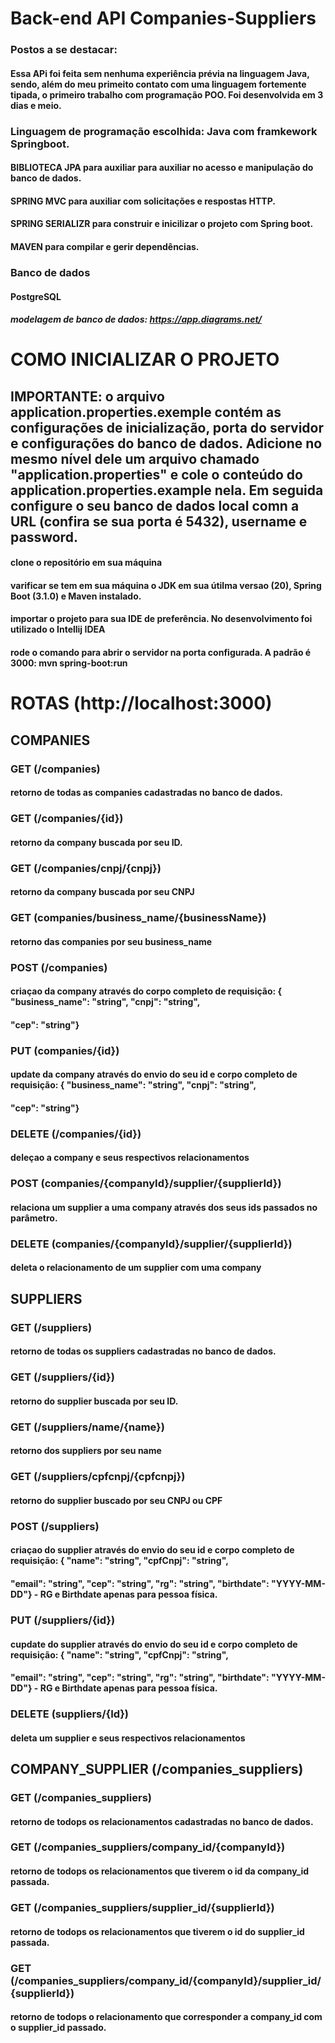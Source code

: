# Back-end API Companies-Suppliers

### Postos a se destacar:
#### Essa APi foi feita sem nenhuma experiência prévia na linguagem Java, sendo, além do meu primeito contato com uma linguagem fortemente tipada, o primeiro trabalho com programação POO. Foi desenvolvida em 3 dias e meio. 

### Linguagem de programação escolhida: Java com framkework Springboot. 
#### BIBLIOTECA JPA para auxiliar para auxiliar no acesso e manipulação do banco de dados.
#### SPRING MVC para auxiliar com solicitações e respostas HTTP.
#### SPRING SERIALIZR para construir e inicilizar o projeto com Spring boot.
#### MAVEN para compilar e gerir dependências.

### Banco de dados
#### PostgreSQL
##### modelagem de banco de dados: https://app.diagrams.net/


# COMO INICIALIZAR O PROJETO
## IMPORTANTE: o arquivo application.properties.exemple contém as configurações de inicialização, porta do servidor e configurações do banco de dados. Adicione no mesmo nível dele um arquivo chamado "application.properties" e cole o conteúdo do application.properties.example nela. Em seguida configure o seu banco de dados local comn a URL (confira se sua porta é 5432), username e password. 

#### clone o repositório em sua máquina
#### varificar se tem em sua máquina o JDK em sua útilma versao (20), Spring Boot (3.1.0) e Maven instalado.
#### importar o projeto para sua IDE de preferência. No desenvolvimento foi utilizado o Intellij IDEA
#### rode o comando para abrir o servidor na porta configurada. A padrão é 3000: mvn spring-boot:run

# ROTAS (http://localhost:3000)
## COMPANIES 

### GET (/companies)
#### retorno de todas as companies cadastradas no banco de dados. 

### GET (/companies/{id})
#### retorno da company buscada por seu ID.

### GET (/companies/cnpj/{cnpj}) 
#### retorno da company buscada por seu CNPJ

### GET (companies/business_name/{businessName})
#### retorno das companies por seu business_name 

### POST (/companies) 
#### criaçao da company através do corpo completo de requisição: {	"business_name": "string", "cnpj": "string",
#### "cep": "string"}

### PUT (companies/{id})
#### update da company através do envio do seu id e corpo completo de requisição: {	"business_name": "string", "cnpj": "string",
#### "cep": "string"}

### DELETE (/companies/{id})
#### deleçao a company e seus respectivos relacionamentos

### POST (companies/{companyId}/supplier/{supplierId})
#### relaciona um supplier a uma company através dos seus ids passados no parâmetro. 

### DELETE (companies/{companyId}/supplier/{supplierId})
#### deleta o relacionamento de um supplier com uma company


## SUPPLIERS


### GET (/suppliers)
#### retorno de todas os suppliers cadastradas no banco de dados. 

### GET (/suppliers/{id})
#### retorno do supplier buscada por seu ID.

### GET (/suppliers/name/{name})
#### retorno dos suppliers por seu name 

### GET (/suppliers/cpfcnpj/{cpfcnpj}) 
#### retorno do supplier buscado por seu CNPJ ou CPF

### POST (/suppliers) 
#### criaçao do supplier através do envio do seu id e corpo completo de requisição: {	"name": "string",	"cpfCnpj": "string",
####	"email": "string", "cep": "string", "rg": "string", "birthdate": "YYYY-MM-DD"} - RG e Birthdate apenas para pessoa física.

### PUT (/suppliers/{id})
#### cupdate do supplier através do envio do seu id e corpo completo de requisição: {	"name": "string",	"cpfCnpj": "string",
####	"email": "string", "cep": "string", "rg": "string", "birthdate": "YYYY-MM-DD"} - RG e Birthdate apenas para pessoa física.

### DELETE (suppliers/{Id})
#### deleta um supplier e seus respectivos relacionamentos


## COMPANY_SUPPLIER (/companies_suppliers)


### GET (/companies_suppliers)
#### retorno de todops os relacionamentos cadastradas no banco de dados. 

### GET (/companies_suppliers/company_id/{companyId})
#### retorno de todops os relacionamentos que tiverem o id da company_id passada. 

### GET (/companies_suppliers/supplier_id/{supplierId})
#### retorno de todops os relacionamentos que tiverem o id do supplier_id passada. 

### GET (/companies_suppliers/company_id/{companyId}/supplier_id/{supplierId})
#### retorno de todops o relacionamento que corresponder a company_id com o supplier_id passado. 


